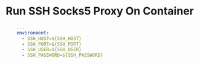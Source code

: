 # Run SSH Socks5 Proxy On Container
~~~yaml
    ...
    environment:
      - SSH_HOST=${SSH_HOST}
      - SSH_PORT=${SSH_PORT}
      - SSH_USER=${SSH_USER}
      - SSH_PASSWORD=${SSH_PASSWORD}
~~~